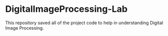# DigitalImageProcessing-Lab
 This repository saved all of the project code to help in understanding Digital Image Processing.
